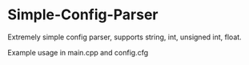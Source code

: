 # Simple-Config-Parser

Extremely simple config parser, supports string, int, unsigned int, float.

Example usage in main.cpp and config.cfg
